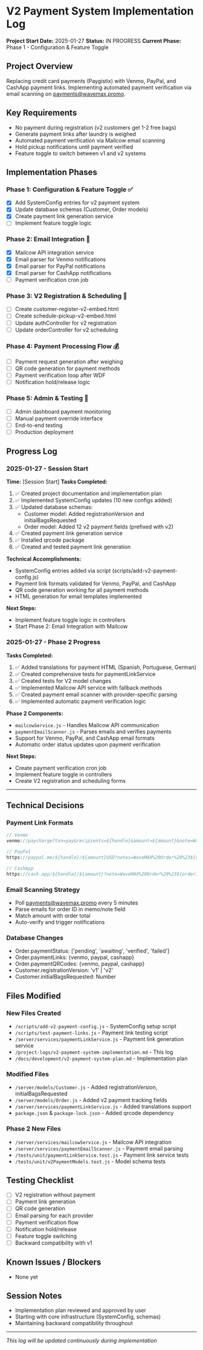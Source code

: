 # V2 Payment System Implementation Log

**Project Start Date:** 2025-01-27
**Status:** IN PROGRESS
**Current Phase:** Phase 1 - Configuration & Feature Toggle

## Project Overview
Replacing credit card payments (Paygistix) with Venmo, PayPal, and CashApp payment links. Implementing automated payment verification via email scanning on payments@wavemax.promo.

## Key Requirements
- No payment during registration (v2 customers get 1-2 free bags)
- Generate payment links after laundry is weighed
- Automated payment verification via Mailcow email scanning
- Hold pickup notifications until payment verified
- Feature toggle to switch between v1 and v2 systems

## Implementation Phases

### Phase 1: Configuration & Feature Toggle ✅
- [x] Add SystemConfig entries for v2 payment system
- [x] Update database schemas (Customer, Order models)
- [x] Create payment link generation service
- [ ] Implement feature toggle logic

### Phase 2: Email Integration 📧
- [x] Mailcow API integration service
- [x] Email parser for Venmo notifications
- [x] Email parser for PayPal notifications  
- [x] Email parser for CashApp notifications
- [ ] Payment verification cron job

### Phase 3: V2 Registration & Scheduling 📝
- [ ] Create customer-register-v2-embed.html
- [ ] Create schedule-pickup-v2-embed.html
- [ ] Update authController for v2 registration
- [ ] Update orderController for v2 scheduling

### Phase 4: Payment Processing Flow 💰
- [ ] Payment request generation after weighing
- [ ] QR code generation for payment methods
- [ ] Payment verification loop after WDF
- [ ] Notification hold/release logic

### Phase 5: Admin & Testing 🎯
- [ ] Admin dashboard payment monitoring
- [ ] Manual payment override interface
- [ ] End-to-end testing
- [ ] Production deployment

## Progress Log

### 2025-01-27 - Session Start
**Time:** [Session Start]
**Tasks Completed:**
1. ✅ Created project documentation and implementation plan
2. ✅ Implemented SystemConfig updates (10 new configs added)
3. ✅ Updated database schemas:
   - Customer model: Added registrationVersion and initialBagsRequested
   - Order model: Added 12 v2 payment fields (prefixed with v2)
4. ✅ Created payment link generation service
5. ✅ Installed qrcode package
6. ✅ Created and tested payment link generation

**Technical Accomplishments:**
- SystemConfig entries added via script (scripts/add-v2-payment-config.js)
- Payment link formats validated for Venmo, PayPal, and CashApp
- QR code generation working for all payment methods
- HTML generation for email templates implemented

**Next Steps:**
- Implement feature toggle logic in controllers
- Start Phase 2: Email Integration with Mailcow

### 2025-01-27 - Phase 2 Progress
**Tasks Completed:**
1. ✅ Added translations for payment HTML (Spanish, Portuguese, German)
2. ✅ Created comprehensive tests for paymentLinkService
3. ✅ Created tests for V2 model changes
4. ✅ Implemented Mailcow API service with fallback methods
5. ✅ Created payment email scanner with provider-specific parsing
6. ✅ Implemented automatic payment verification logic

**Phase 2 Components:**
- `mailcowService.js` - Handles Mailcow API communication
- `paymentEmailScanner.js` - Parses emails and verifies payments
- Support for Venmo, PayPal, and CashApp email formats
- Automatic order status updates upon payment verification

**Next Steps:**
- Create payment verification cron job
- Implement feature toggle in controllers
- Create V2 registration and scheduling forms

---

## Technical Decisions

### Payment Link Formats
```javascript
// Venmo
venmo://paycharge?txn=pay&recipients=${handle}&amount=${amount}&note=WaveMAX%20Order%20%23${orderId}

// PayPal
https://paypal.me/${handle}/${amount}USD?notes=WaveMAX%20Order%20%23${orderId}

// CashApp
https://cash.app/${handle}/${amount}?note=WaveMAX%20Order%20%23${orderId}
```

### Email Scanning Strategy
- Poll payments@wavemax.promo every 5 minutes
- Parse emails for order ID in memo/note field
- Match amount with order total
- Auto-verify and trigger notifications

### Database Changes
- Order.paymentStatus: ['pending', 'awaiting', 'verified', 'failed']
- Order.paymentLinks: {venmo, paypal, cashapp}
- Order.paymentQRCodes: {venmo, paypal, cashapp}
- Customer.registrationVersion: 'v1' | 'v2'
- Customer.initialBagsRequested: Number

## Files Modified

### New Files Created
- `/scripts/add-v2-payment-config.js` - SystemConfig setup script
- `/scripts/test-payment-links.js` - Payment link testing script  
- `/server/services/paymentLinkService.js` - Payment link generation service
- `/project-logs/v2-payment-system-implementation.md` - This log
- `/docs/development/v2-payment-system-plan.md` - Implementation plan

### Modified Files
- `/server/models/Customer.js` - Added registrationVersion, initialBagsRequested
- `/server/models/Order.js` - Added v2 payment tracking fields
- `/server/services/paymentLinkService.js` - Added translations support
- `package.json` & `package-lock.json` - Added qrcode dependency

### Phase 2 New Files
- `/server/services/mailcowService.js` - Mailcow API integration
- `/server/services/paymentEmailScanner.js` - Payment email parsing
- `/tests/unit/paymentLinkService.test.js` - Payment link service tests
- `/tests/unit/v2PaymentModels.test.js` - Model schema tests

## Testing Checklist
- [ ] V2 registration without payment
- [ ] Payment link generation
- [ ] QR code generation
- [ ] Email parsing for each provider
- [ ] Payment verification flow
- [ ] Notification hold/release
- [ ] Feature toggle switching
- [ ] Backward compatibility with v1

## Known Issues / Blockers
- None yet

## Session Notes
- Implementation plan reviewed and approved by user
- Starting with core infrastructure (SystemConfig, schemas)
- Maintaining backward compatibility throughout

---

*This log will be updated continuously during implementation*